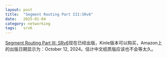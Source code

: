 ```yaml
---
layout: post
title:  "Segment Routing Part III:SRv6"
date:   2025-01-04
category: networking
tags:   srv6
---
```


[Segment Routing Part III: SRv6](https://www.amazon.com/Segment-Routing-Part-III-SRv6-ebook/dp/B0D6GWWRWH)现在已经出版，Kinle版本可以购买，Amazon上的出版日期显示为：October 12, 2024。估计中文纸质版应该也不会等太久。
